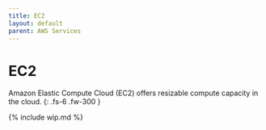 ```yaml
---
title: EC2
layout: default
parent: AWS Services
---
```


# EC2

Amazon Elastic Compute Cloud (EC2) offers resizable compute capacity in the cloud.
{: .fs-6 .fw-300 }

{% include wip.md %}